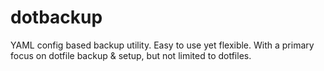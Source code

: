 # dotbackup

YAML config based backup utility. Easy to use yet flexible. With a primary focus on
dotfile backup & setup, but not limited to dotfiles.
